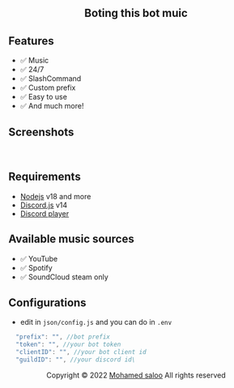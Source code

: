 <!-- PROJECT LOGO -->

 <h2 align="center" >Boting this bot muic</h2>


## Features

- ✅ Music
- ✅ 24/7
- ✅ SlashCommand
- ✅ Custom prefix
- ✅ Easy to use
- ✅ And much more!

## Screenshots

<br />

## Requirements

- [Nodejs](https://nodejs.org/en/) v18 and more
- [Discord.js](https://github.com/discordjs/discord.js/) v14
- [Discord player](https://discord-player.js.org/)


## Available music sources

- ✅ YouTube <i class="fa-brands fa-youtube"></i>
- ✅ Spotify <i class="fa-brands Spotify"></i>
- ✅ SoundCloud steam only  <i class="fa-brands fa-soundcloud"></i>

## Configurations

- edit in `json/config.js` and you can do in `.env`

```js
  "prefix": "", //bot prefix
  "token": "", //your bot token
  "clientID": "", //your bot client id
  "guildID": "", //your discord id\ 
```

  <p align="center">
    Copyright © 2022 <a href="#">Mohamed saloo</a> All rights reserved
        <br>
    </p>
